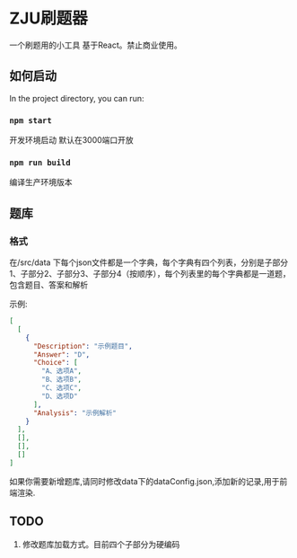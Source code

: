 # ZJU刷题器

一个刷题用的小工具 基于React。禁止商业使用。

## 如何启动

In the project directory, you can run:

### `npm start`

开发环境启动 默认在3000端口开放

### `npm run build`

编译生产环境版本

## 题库

### 格式

在/src/data 下每个json文件都是一个字典，每个字典有四个列表，分别是子部分1、子部分2、子部分3、子部分4（按顺序），每个列表里的每个字典都是一道题，包含题目、答案和解析

示例:

```json
[
  [
    {
      "Description": "示例题目",
      "Answer": "D",
      "Choice": [
        "A、选项A",
        "B、选项B",
        "C、选项C",
        "D、选项D"
      ],
      "Analysis": "示例解析"
    }
  ],
  [],
  [],
  []
]
```

如果你需要新增题库,请同时修改data下的dataConfig.json,添加新的记录,用于前端渲染.

## TODO

1. 修改题库加载方式。目前四个子部分为硬编码
